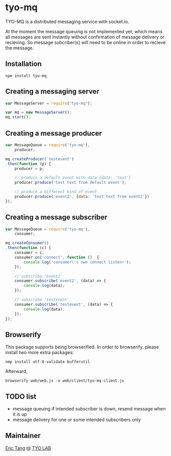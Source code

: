 # tyo-mq

TYO-MQ is a distributed messaging service with socket.io. 

At the moment the message queuing is not implemented yet, which means all messages are sent instantly without confirmation of message delivery or recieving. So message subcriber(s) will need to be online in order to recieve the message.

## Installation
    npm install tyo-mq

## Creating a messaging server

```javascript
var MessageServer = require("tyo-mq");

var mq = new MessageServer();
mq.start();
```

## Creating a message producer

```javascript
var MessageQueue = require('tyo-mq'),
    producer;

mq.createProducer('testevent')
.then(function (p) {
    producer = p;

    // produce a default event with data {data: 'test'}
    producer.produce('test text from default event');

    // produce a different kind of event
    producer.produce('event2', {data: 'test text from event2'})
});
```

## Creating a message subscriber

```javascript
var MessageQueue = require('tyo-mq'),
    consumer;

mq.createConsumer()
.then(function (c) {
    consumer = c;
    consumer.on('connect', function ()  {
        console.log('consumer\'s own connect listenr');
    });

    // subscribe 'event2'
    consumer.subscribe('event2', (data) => {
        console.log(data);
    });

    // subscribe 'testevent'
    consumer.subscribe('testevent', (data) => {
        console.log(data);
    });
});
```

## Browserify
This package supports being browserified.
In order to browserify, please install two more extra packages:
```
nmp install utf-8-validate bufferutil
```

Afterward,
```
browserify web/web.js -o web/client/tyo-mq-client.js
```

## TODO list
* message queuing if intended subscriber is down, resend message when it is up
* message delivery for one or some intended subscribers only

## Maintainer

[Eric Tang](https://twitter.com/_e_tang) @ [TYO LAB](http://tyo.com.au)